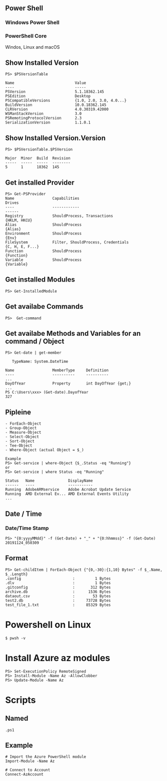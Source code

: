 
## Power Shell

### Windows Power Shell 

### PowerShell Core
Windos, Linux and macOS

## Show Installed Version
```
PS> $PSVersionTable

Name                           Value
----                           -----
PSVersion                      5.1.18362.145
PSEdition                      Desktop
PSCompatibleVersions           {1.0, 2.0, 3.0, 4.0...}
BuildVersion                   10.0.18362.145
CLRVersion                     4.0.30319.42000
WSManStackVersion              3.0
PSRemotingProtocolVersion      2.3
SerializationVersion           1.1.0.1
```

## Show Installed Version.Version 
```
PS> $PSVersionTable.$PSVersion

Major  Minor  Build  Revision
-----  -----  -----  --------
5      1      18362  145
```

## Get installed Provider
```
PS> Get-PSProvider
Name                 Capabilities                                      Drives
----                 ------------                                      ------
Registry             ShouldProcess, Transactions                       {HKLM, HKCU}
Alias                ShouldProcess                                     {Alias}
Environment          ShouldProcess                                     {Env}
FileSystem           Filter, ShouldProcess, Credentials                {C, H, E, F...}
Function             ShouldProcess                                     {Function}
Variable             ShouldProcess                                     {Variable}
```

## Get installed Modules
``` 
PS> Get-InstalledModule
```

## Get availabe Commands
```
PS>  Get-command
```

## Get availabe Methods and Variables for an command / Object 
```
PS> Get-date | get-member

   TypeName: System.DateTime

Name                 MemberType     Definition
----                 ----------     ----------
...
DayOfYear            Property       int DayOfYear {get;}
...
PS C:\Users\xxx> (Get-date).DayofYear
327
```

## Pipleine 
```
- ForEach-Object
- Group-Object
- Measure-Object 
- Select-Object
- Sort-Object
- Tee-Object
- Where-Object (actual Object = $_)

Example
PS> Get-service | where-Object {$_.Status -eq "Running"}
or
PS> Get-service | where Status -eq "Running"

Status   Name               DisplayName
------   ----               -----------
Running  AdobeARMservice    Adobe Acrobat Update Service
Running  AMD External Ev... AMD External Events Utility
...
```

## Date / Time 

### Date/Time Stamp
```
PS> "{0:yyyyMMdd}" -f (Get-Date) + "_" + "{0:hhmmss}" -f (Get-Date)
20191124_050309
```

## Format
```
PS> Get-childItem | ForEach-Object {"{0,-30}:{1,10} Bytes" -f $_.Name, $_.Length}
.config                       :         1 Bytes
.dlv                          :         1 Bytes
.gitconfig                    :       312 Bytes
archive.db                    :      1536 Bytes
dataout.csv                   :        53 Bytes
test2.db                      :     73728 Bytes
test_file_1.txt               :     85329 Bytes
```

# Powershell on Linux

```
$ pwsh -v 
```



# Install Azure az modules
```
PS> Set-ExecutionPolicy RemoteSigned
PS> Install-Module -Name Az -AllowClobber
PS> Update-Module -Name Az
```

# Scripts 

## Named 
```
.ps1 
```  

## Example
```
# Import the Azure PowerShell module 
Import-Module -Name Az

# Connect to Account 
Connect-AzAccount
```

```
